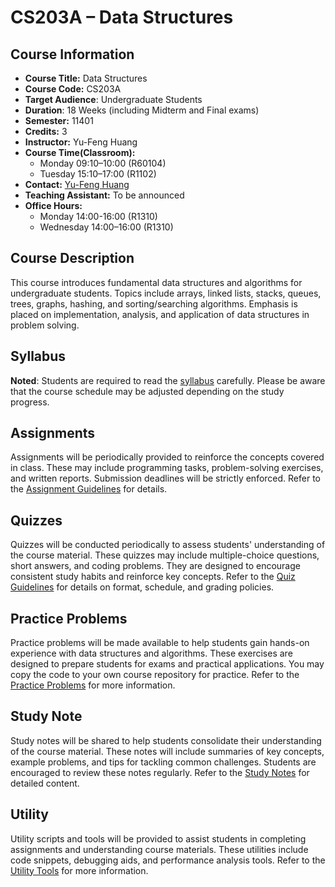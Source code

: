 # CS203A – Data Structures

## Course Information
- **Course Title:** Data Structures  
- **Course Code:** CS203A  
- **Target Audience**: Undergraduate Students  
- **Duration**: 18 Weeks (including Midterm and Final exams)  
- **Semester:** 11401  
- **Credits:** 3  
- **Instructor:** Yu-Feng Huang  
- **Course Time(Classroom):** 
    - Monday 09:10–10:00 (R60104)
    - Tuesday 15:10–17:00 (R1102)  
- **Contact:** [Yu-Feng Huang](mailto:yfhuang@saturn.yzu.edu.tw)  
- **Teaching Assistant:** To be announced  
- **Office Hours:** 
    - Monday 14:00-16:00 (R1310)  
    - Wednesday 14:00–16:00 (R1310)  

## Course Description
This course introduces fundamental data structures and algorithms for undergraduate students. Topics include arrays, linked lists, stacks, queues, trees, graphs, hashing, and sorting/searching algorithms. Emphasis is placed on implementation, analysis, and application of data structures in problem solving.

## Syllabus
**Noted**: Students are required to read the [syllabus](Syllabus.md) carefully. Please be aware that the course schedule may be adjusted depending on the study progress.

## Assignments
Assignments will be periodically provided to reinforce the concepts covered in class. These may include programming tasks, problem-solving exercises, and written reports. Submission deadlines will be strictly enforced. Refer to the [Assignment Guidelines](Assignment/README.md) for details.

## Quizzes
Quizzes will be conducted periodically to assess students' understanding of the course material. These quizzes may include multiple-choice questions, short answers, and coding problems. They are designed to encourage consistent study habits and reinforce key concepts. Refer to the [Quiz Guidelines](Quiz/README.md) for details on format, schedule, and grading policies.

## Practice Problems
Practice problems will be made available to help students gain hands-on experience with data structures and algorithms. These exercises are designed to prepare students for exams and practical applications. You may copy the code to your own course repository for practice. Refer to the [Practice Problems](Code/README.md) for more information.

## Study Note
Study notes will be shared to help students consolidate their understanding of the course material. These notes will include summaries of key concepts, example problems, and tips for tackling common challenges. Students are encouraged to review these notes regularly. Refer to the [Study Notes](./StudyNote/README.md) for detailed content.

## Utility
Utility scripts and tools will be provided to assist students in completing assignments and understanding course materials. These utilities include code snippets, debugging aids, and performance analysis tools. Refer to the [Utility Tools](Utility/README.md) for more information.